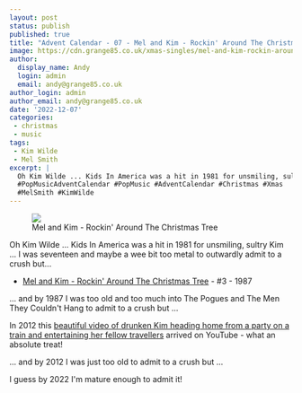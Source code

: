 ```yaml
---
layout: post
status: publish
published: true
title: "Advent Calendar - 07 - Mel and Kim - Rockin' Around The Christmas Tree"
image: https://cdn.grange85.co.uk/xmas-singles/mel-and-kim-rockin-around-sleeve.jpg
author:
  display_name: Andy
  login: admin
  email: andy@grange85.co.uk
author_login: admin
author_email: andy@grange85.co.uk
date: '2022-12-07'
categories:
 - christmas
 - music
tags:
 - Kim Wilde
 - Mel Smith
excerpt: |
  Oh Kim Wilde ... Kids In America was a hit in 1981 for unsmiling, sultry Kim ... I was seventeen and  maybe a wee bit too metal to outwardly admit to a crush but... 
  #PopMusicAdventCalendar #PopMusic #AdventCalendar #Christmas #Xmas
  #MelSmith #KimWilde
---
```

<figure class="aligncenter"><img src="https://cdn.grange85.co.uk/xmas-singles/mel-and-kim-rockin-around-sleeve.jpg" class="img-responsive" /><figcaption>Mel and Kim - Rockin' Around The Christmas Tree</figcaption></figure>
Oh Kim Wilde ... Kids In America was a hit in 1981 for unsmiling, sultry Kim ... I was seventeen and  maybe a wee bit too metal to outwardly admit to a crush but... 

 - [Mel and Kim - Rockin' Around The Christmas Tree](https://www.youtube.com/watch?v=hdnaPAJgAQI) - #3 - 1987

... and by 1987 I was too old and too much into The Pogues and The Men They Couldn't Hang to admit to a crush but ...

In 2012 this [beautiful video of drunken Kim heading home from a party on a train and entertaining her fellow travellers](https://www.youtube.com/watch?v=3Ij8BpOa-Pg) arrived on YouTube - what an absolute treat!

... and by 2012 I was just too old to admit to a crush but ...

I guess by 2022 I'm mature enough to admit it!
